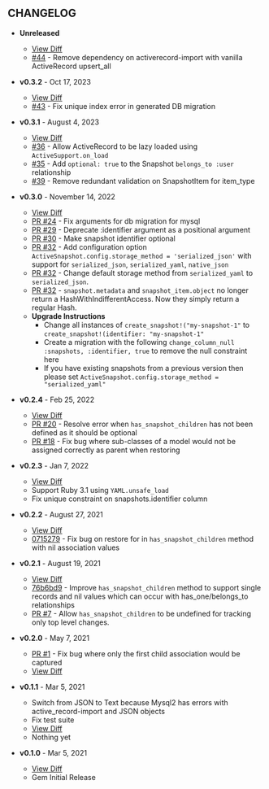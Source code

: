 CHANGELOG
---------

- **Unreleased**
  * [View Diff](https://github.com/westonganger/active_snapshot/compare/v0.3.2...master)
  * [#44](https://github.com/westonganger/active_snapshot/pull/44) - Remove dependency on activerecord-import with vanilla ActiveRecord upsert_all

- **v0.3.2** - Oct 17, 2023
  * [View Diff](https://github.com/westonganger/active_snapshot/compare/v0.3.1...v0.3.2)
  * [#43](https://github.com/westonganger/active_snapshot/pull/43) - Fix unique index error in generated DB migration

- **v0.3.1** - August 4, 2023
  * [View Diff](https://github.com/westonganger/active_snapshot/compare/v0.3.0...v0.3.1)
  * [#36](https://github.com/westonganger/active_snapshot/pull/36) - Allow ActiveRecord to be lazy loaded using `ActiveSupport.on_load`
  * [#35](https://github.com/westonganger/active_snapshot/pull/35) - Add `optional: true` to the Snapshot `belongs_to :user` relationship
  * [#39](https://github.com/westonganger/active_snapshot/pull/39) - Remove redundant validation on SnapshotItem for item_type

- **v0.3.0** - November 14, 2022
  * [View Diff](https://github.com/westonganger/active_snapshot/compare/v0.2.4...v0.3.0)
  * [PR #24](https://github.com/westonganger/active_snapshot/pull/24) - Fix arguments for db migration for mysql
  * [PR #29](https://github.com/westonganger/active_snapshot/pull/29) - Deprecate :identifier argument as a positional argument
  * [PR #30](https://github.com/westonganger/active_snapshot/pull/30) - Make snapshot identifier optional
  * [PR #32](https://github.com/westonganger/active_snapshot/pull/26) - Add configuration option `ActiveSnapshot.config.storage_method = 'serialized_json'` with support for `serialized_json`, `serialized_yaml`, `native_json`
  * [PR #32](https://github.com/westonganger/active_snapshot/pull/32) - Change default storage method from `serialized_yaml` to `serialized_json`.
  * [PR #32](https://github.com/westonganger/active_snapshot/pull/32) - `snapshot.metadata` and `snapshot_item.object` no longer return a HashWithIndifferentAccess. Now they simply return a regular Hash.
  * **Upgrade Instructions**
    * Change all instances of `create_snapshot!("my-snapshot-1"` to `create_snapshot!(identifier: "my-snapshot-1"`
    * Create a migration with the following `change_column_null :snapshots, :identifier, true` to remove the null constraint here
    * If you have existing snapshots from a previous version then please set `ActiveSnapshot.config.storage_method = "serialized_yaml"`

- **v0.2.4** - Feb 25, 2022
  * [View Diff](https://github.com/westonganger/active_snapshot/compare/v0.2.3...v0.2.4)
  * [PR #20](https://github.com/westonganger/active_snapshot/pull/20) - Resolve error when `has_snapshot_children` has not been defined as it should be optional
  * [PR #18](https://github.com/westonganger/active_snapshot/pull/18) - Fix bug where sub-classes of a model would not be assigned correctly as parent when restoring

- **v0.2.3** - Jan 7, 2022
  * [View Diff](https://github.com/westonganger/active_snapshot/compare/v0.2.2...v0.2.3)
  * Support Ruby 3.1 using `YAML.unsafe_load`
  * Fix unique constraint on snapshots.identifier column

- **v0.2.2** - August 27, 2021
  * [View Diff](https://github.com/westonganger/active_snapshot/compare/v0.2.1...v0.2.2)
  * [0715279](https://github.com/westonganger/active_snapshot/commit/0715279) - Fix bug on restore for in `has_snapshot_children` method with nil association values

- **v0.2.1** - August 19, 2021
  * [View Diff](https://github.com/westonganger/active_snapshot/compare/v0.2.0...v0.2.1)
  * [76b6bd9](https://github.com/westonganger/active_snapshot/commit/76b6bd951f73b277891976c458a0cdef0bd77af5) - Improve `has_snapshot_children` method to support single records and nil values which can occur with has_one/belongs_to relationships
  * [PR #7](https://github.com/westonganger/active_snapshot/pull/7) - Allow `has_snapshot_children` to be undefined for tracking only top level changes.

- **v0.2.0** - May 7, 2021
  * [PR #1](https://github.com/westonganger/active_snapshot/pull/1) - Fix bug where only the first child association would be captured
  * [View Diff](https://github.com/westonganger/active_snapshot/compare/v0.1.1...v0.2.0)

- **v0.1.1** - Mar 5, 2021
  * Switch from JSON to Text because Mysql2 has errors with active_record-import and JSON objects
  * Fix test suite
  * [View Diff](https://github.com/westonganger/active_snapshot/compare/v0.1.0...v0.1.1)
  * Nothing yet

- **v0.1.0** - Mar 5, 2021
  * [View Diff](https://github.com/westonganger/active_snapshot/compare/edbbfd3...v0.1.0)
  * Gem Initial Release
